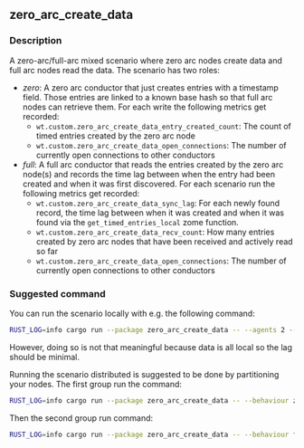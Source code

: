 ## zero_arc_create_data

### Description

A zero-arc/full-arc mixed scenario where zero arc nodes create data and full arc nodes read the data. The scenario has two roles:

- _zero_: A zero arc conductor that just creates entries with a timestamp field. Those entries are linked to a known base hash so that full arc nodes can retrieve them.
  For each write the following metrics get recorded:
  - `wt.custom.zero_arc_create_data_entry_created_count`: The count of timed entries created by the zero arc node
  - `wt.custom.zero_arc_create_data_open_connections`: The number of currently open connections to other conductors
- _full_: A full arc conductor that reads the entries created by the zero arc node(s) and records the time lag between when the entry had been created and when it was first discovered.
  For each scenario run the following metrics get recorded:
  - `wt.custom.zero_arc_create_data_sync_lag`: For each newly found record, the time lag between when it was created and when it was found via the `get_timed_entries_local` zome function.
  - `wt.custom.zero_arc_create_data_recv_count`: How many entries created by zero arc nodes that have been received and actively read so far
  - `wt.custom.zero_arc_create_data_open_connections`: The number of currently open connections to other conductors

### Suggested command

You can run the scenario locally with e.g. the following command:

```bash
RUST_LOG=info cargo run --package zero_arc_create_data -- --agents 2 --behaviour zero:1 --behaviour full:1 --duration 300
```

However, doing so is not that meaningful because data is all local so the lag should be minimal.

Running the scenario distributed is suggested to be done by partitioning your nodes. The first group run the command:

```bash
RUST_LOG=info cargo run --package zero_arc_create_data -- --behaviour zero --duration 300
```

Then the second group run command:

```bash
RUST_LOG=info cargo run --package zero_arc_create_data -- --behaviour full --duration 900
```
